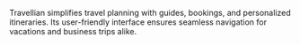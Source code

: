 Travellian simplifies travel planning with guides, bookings, and personalized itineraries. Its user-friendly interface ensures seamless navigation for vacations and business trips alike.
